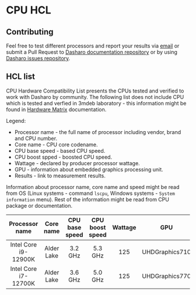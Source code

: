 # CPU HCL

## Contributing

Feel free to test different processors and report your results via
[email](mailto:contact@dasharo.com) or submit a Pull Request to
[Dasharo documentation repository](https://github.com/Dasharo/docs) or by using
[Dasharo issues repository](https://github.com/Dasharo/dasharo-issues/issues).

## HCL list

CPU Hardware Compatibility List presents the CPUs tested and verified
to work with Dasharo by community. The following list does not include CPU
which is tested and verfied in 3mdeb laboratory - this information might be
found in [Hardware Matrix](hardware-matrix.md) documentation.

Legend:
* Processor name - the full name of processor including vendor, brand and
    CPU number.
* Core name - CPU core codename.
* CPU base speed - based CPU speed.
* CPU boost spped - boosted CPU speed.
* Wattage - declared by producer processor wattage.
* GPU - information about embedded graphics processing unit.
* Results - link to measurement results.

Information about processor name, core name and speed might be read from OS
(Linux systems - command `lscpu`, Windows systems - `System information` menu).
Rest of the information might be read from CPU package or documentation.

| Processor name       | Core name   | CPU base speed | CPU boost speed | Wattage | GPU             | Results                |
|:--------------------:|:-----------:|:--------------:|:---------------:|:-------:|:---------------:|:----------------------:|
| Intel Core i9-12900K | Alder Lake  | 3.2 GHz        | 5.3 GHz         | 125     | UHDGraphics710  | [Qubes HCL reports][1] |
| Intel Core i7-12700K | Alder Lake  | 3.6 GHz        | 5.0 GHz         | 125     | UHDGraphics770  | [Qubes HCL reports][2] |

[1]: <https://forum.qubes-os.org/t/msi-pro-z690-a-wifi-ddr4-with-alder-lake-12900k/11490/6>
[2]: <https://www.qubes-os.org/hcl/#msi_ms-7d25_i7-12700k_alder-lake_integrated-graphics-uhd-770-geforce-gtx-1080-ti>
